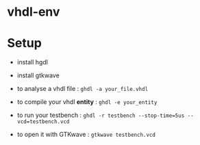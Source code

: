 # vhdl-env

# Setup
- install hgdl
- install gtkwave

- to analyse a vhdl file : `ghdl -a your_file.vhdl`
- to compile your vhdl **entity** : `ghdl -e your_entity`
- to run your testbench : `ghdl -r testbench --stop-time=5us --vcd=testbench.vcd`
- to open it with GTKwave : `gtkwave testbench.vcd`
